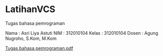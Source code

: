 # LatihanVCS
Tugas bahasa pemrograman

Nama    : Asri Liya Astuti
NIM     : 312010104
Kelas   : 312010104
Dosen   : Agung Nugroho, S.Kom, M.Kom

[Tugas bahasa pemrograman.pdf](https://github.com/asriliya/asriliyaa/files/5395489/Tugas.bahasa.pemrograman.pdf)
